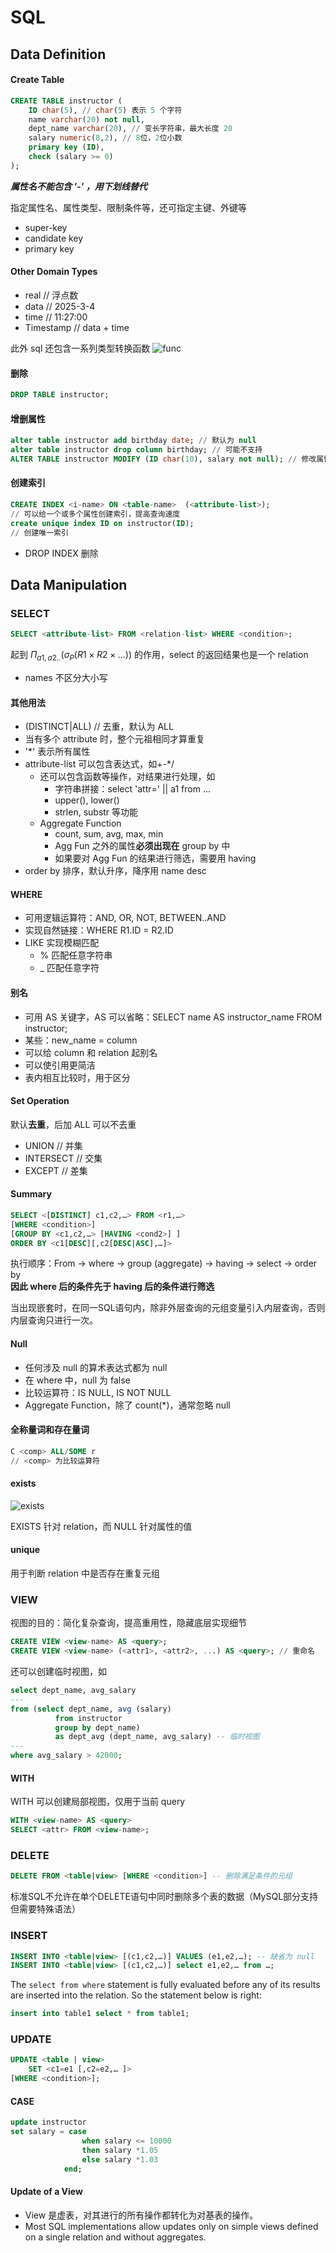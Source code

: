 # SQL

## Data Definition

#### Create Table

```sql
CREATE TABLE instructor (
    ID char(5), // char(5) 表示 5 个字符
    name varchar(20) not null,
	dept_name varchar(20), // 变长字符串，最大长度 20
	salary numeric(8,2), // 8位，2位小数
	primary key (ID),
    check (salary >= 0)
);
```
***属性名不能包含 '-' ，用下划线替代***

指定属性名、属性类型、限制条件等，还可指定主键、外键等

- super-key
- candidate key
- primary key

#### Other Domain Types

- real // 浮点数
- data // 2025-3-4
- time // 11:27:00
- Timestamp // data + time

此外 sql 还包含一系列类型转换函数
![func](./img/func.png)

#### 删除
```sql
DROP TABLE instructor;
```

#### 增删属性
```sql
alter table instructor add birthday date; // 默认为 null
alter table instructor drop column birthday; // 可能不支持
ALTER TABLE instructor MODIFY (ID char(10), salary not null); // 修改属性类型
```
#### 创建索引
```sql
CREATE INDEX <i-name> ON <table-name>  (<attribute-list>);
// 可以给一个或多个属性创建索引，提高查询速度
create unique index ID on instructor(ID);
// 创建唯一索引
```

- DROP INDEX 删除

## Data Manipulation

### SELECT
```sql
SELECT <attribute-list> FROM <relation-list> WHERE <condition>;
```
起到 $\Pi_{a1, a2..}(\sigma_P(R1 \times R2 \times ...))$ 的作用，select 的返回结果也是一个 relation

- names 不区分大小写

#### 其他用法

- (DISTINCT|ALL) // 去重，默认为 ALL
- 当有多个 attribute 时，整个元祖相同才算重复
- '*' 表示所有属性
- attribute-list 可以包含表达式，如+-*/
    - 还可以包含函数等操作，对结果进行处理，如
        - 字符串拼接：select 'attr=' || a1 from ...
        - upper(), lower()
        - strlen, substr 等功能
    - Aggregate Function
        - count, sum, avg, max, min
        - Agg Fun 之外的属性**必须出现在** group by 中
        - 如果要对 Agg Fun 的结果进行筛选，需要用 having
- order by 排序，默认升序，降序用 name desc

#### WHERE

- 可用逻辑运算符：AND, OR, NOT, BETWEEN..AND
- 实现自然链接：WHERE R1.ID = R2.ID
- LIKE 实现模糊匹配
  - % 匹配任意字符串
  - _ 匹配任意字符

#### 别名

- 可用 AS 关键字，AS 可以省略：SELECT name AS instructor_name FROM instructor;
- 某些：new_name = column
- 可以给 column 和 relation 起别名
- 可以使引用更简洁
- 表内相互比较时，用于区分

#### Set Operation

默认**去重**，后加 ALL 可以不去重

- UNION     // 并集
- INTERSECT // 交集
- EXCEPT    // 差集

#### Summary

```sql
SELECT <[DISTINCT] c1,c2,…> FROM <r1,…>
[WHERE <condition>]
[GROUP BY <c1,c2,…> [HAVING <cond2>] ]
ORDER BY <c1[DESC][,c2[DESC|ASC],…]>
```

执行顺序：From → where → group (aggregate) → having → select → order by  
**因此 where 后的条件先于 having 后的条件进行筛选**

当出现嵌套时，在同一SQL语句内，除非外层查询的元组变量引入内层查询，否则内层查询只进行一次。

#### Null

- 任何涉及 null 的算术表达式都为 null
- 在 where 中，null 为 false
- 比较运算符：IS NULL, IS NOT NULL
- Aggregate Function，除了 count(*)，通常忽略 null

#### 全称量词和存在量词

```sql
C <comp> ALL/SOME r
// <comp> 为比较运算符
```

#### exists

![exists](./img/exists.png)

EXISTS 针对 relation，而 NULL 针对属性的值

#### unique

用于判断 relation 中是否存在重复元组

### VIEW

视图的目的：简化复杂查询，提高重用性，隐藏底层实现细节

```sql
CREATE VIEW <view-name> AS <query>;
CREATE VIEW <view-name> (<attr1>, <attr2>, ...) AS <query>; // 重命名
```

还可以创建临时视图，如

```sql
select dept_name, avg_salary
---
from (select dept_name, avg (salary)
          from instructor
          group by dept_name)
          as dept_avg (dept_name, avg_salary) -- 临时视图
---
where avg_salary > 42000;
```

#### WITH

WITH 可以创建局部视图，仅用于当前 query

```sql
WITH <view-name> AS <query>
SELECT <attr> FROM <view-name>;
```

### DELETE

```sql
DELETE FROM <table|view> [WHERE <condition>] -- 删除满足条件的元组
```
标准SQL不允许在单个DELETE语句中同时删除多个表的数据（MySQL部分支持但需要特殊语法）

### INSERT

```sql
INSERT INTO <table|view> [(c1,c2,…)] VALUES (e1,e2,…); -- 缺省为 null
INSERT INTO <table|view> [(c1,c2,…)] select e1,e2,… from …;
```

The `select from where` statement is fully evaluated before any of its results are inserted into the relation. So the statement below is right:

```sql
insert into table1 select * from table1;
```

### UPDATE

```sql
UPDATE <table | view>
    SET <c1=e1 [,c2=e2,… ]>
[WHERE <condition>];
```

#### CASE

```sql
update instructor
set salary = case
                when salary <= 10000
                then salary *1.05
                else salary *1.03 
            end;
```

#### Update of a View

- View 是虚表，对其进行的所有操作都转化为对基表的操作。
- Most SQL implementations allow updates only on simple views defined on a single relation and without aggregates.
